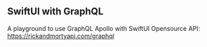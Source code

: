 ## SwiftUI with GraphQL
A playground to use GraphQL Apollo with SwiftUI
Opensource API: https://rickandmortyapi.com/graphql
